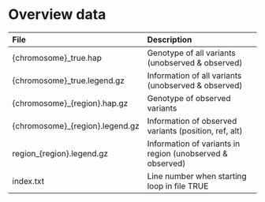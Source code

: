 # Overview data

| File | Description |
| :--- | :--- |
| {chromosome}_true.hap | Genotype of all variants (unobserved & observed) |
| {chromosome}_true.legend.gz | Information of all variants (unobserved & observed) |
| {chromosome}_{region}.hap.gz | Genotype of observed variants |
| {chromosome}_{region}.legend.gz | Information of observed variants (position, ref, alt) |
| region_{region}.legend.gz | Information of variants in region (unobserved & observed) |
| index.txt | Line number when starting loop in file TRUE|
